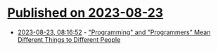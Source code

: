 # [Published on 2023-08-23](index.md)

* [2023-08-23, 08:16:52](https://lobste.rs/s/luqhok/programming_programmers_mean_different) - [\"Programming\" and \"Programmers\" Mean Different Things to Different People](https://tratt.net/laurie/blog/2023/programming_and_programmers_mean_different_things_to_different_people.html)
